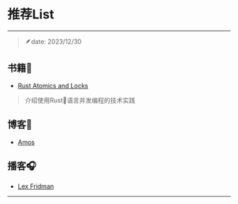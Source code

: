 # 推荐List
---
> 🪶date: 2023/12/30

## 书籍📙

- [Rust Atomics and Locks](https://marabos.nl/atomics/)
> 介绍使用Rust🦀语言并发编程的技术实践

## 博客📝

- [Amos](https://fasterthanli.me/)

## 播客🎧

- [Lex Fridman](https://podcasts.apple.com/us/podcast/lex-fridman-podcast/id1434243584)

---
